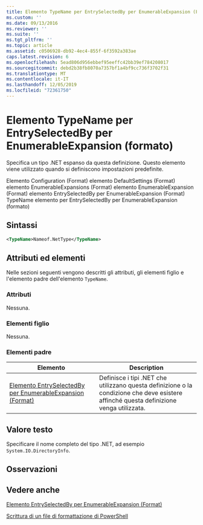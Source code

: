 ```yaml
---
title: Elemento TypeName per EntrySelectedBy per EnumerableExpansion (Format) | Microsoft Docs
ms.custom: ''
ms.date: 09/13/2016
ms.reviewer: ''
ms.suite: ''
ms.tgt_pltfrm: ''
ms.topic: article
ms.assetid: c0506928-db92-4ec4-855f-6f3592a383ae
caps.latest.revision: 6
ms.openlocfilehash: 5ead806d956ebbef95eeffc42bb39ef784208017
ms.sourcegitcommit: debd2b38fb8070a7357bf1a4bf9cc736f3702f31
ms.translationtype: MT
ms.contentlocale: it-IT
ms.lasthandoff: 12/05/2019
ms.locfileid: "72361750"
---
```

# <a name="typename-element-for-entryselectedby-for-enumerableexpansion-format"></a>Elemento TypeName per EntrySelectedBy per EnumerableExpansion (formato)

Specifica un tipo .NET espanso da questa definizione. Questo elemento viene utilizzato quando si definiscono impostazioni predefinite.

Elemento Configuration (Format) elemento DefaultSettings (Format) elemento EnumerableExpansions (Format) elemento EnumerableExpansion (Format) elemento EntrySelectedBy per EnumerableExpansion (Format) TypeName elemento per EntrySelectedBy per EnumerableExpansion (formato)

## <a name="syntax"></a>Sintassi

```xml
<TypeName>Nameof.NetType</TypeName>

```

## <a name="attributes-and-elements"></a>Attributi ed elementi

Nelle sezioni seguenti vengono descritti gli attributi, gli elementi figlio e l'elemento padre dell'elemento `TypeName`.

### <a name="attributes"></a>Attributi

Nessuna.

### <a name="child-elements"></a>Elementi figlio

Nessuna.

### <a name="parent-elements"></a>Elementi padre

|Elemento|Description|
|-------------|-----------------|
|[Elemento EntrySelectedBy per EnumerableExpansion (Format)](./entryselectedby-element-for-enumerableexpansion-format.md)|Definisce i tipi .NET che utilizzano questa definizione o la condizione che deve esistere affinché questa definizione venga utilizzata.|

## <a name="text-value"></a>Valore testo

Specificare il nome completo del tipo .NET, ad esempio `System.IO.DirectoryInfo`.

## <a name="remarks"></a>Osservazioni

## <a name="see-also"></a>Vedere anche

[Elemento EntrySelectedBy per EnumerableExpansion (Format)](./entryselectedby-element-for-enumerableexpansion-format.md)

[Scrittura di un file di formattazione di PowerShell](./writing-a-powershell-formatting-file.md)
